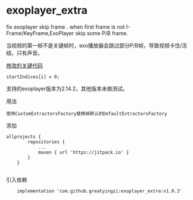 # exoplayer_extra
fix exoplayer skip frame .
when first frame is not I-Frame/KeyFrame,ExoPlayer skip some P/B frame.

当视频的第一帧不是关键帧时，exo播放器会跳过部分P/B帧，导致视频卡住/冻结，只有声音。

[修改的关键代码](https://github.com/greatyingzi/exoplayer_extra/blob/107fe49e655859c09f3c38a62b865f446be32ab6/custom/src/main/java/com/google/android/exoplayer2/extractor/mp4/AtomParsers2.java#L657)
```
startIndices[i] = 0;
```
支持的exoplayer版本为2.14.2，其他版本未做测试。

用法
```
使用CustomExtractorsFactory替换掉默认的DefaultExtractorsFactory
```

添加
```
allprojects {
		repositories {
			...
			maven { url 'https://jitpack.io' }
		}
	}
	
```
引入依赖
```
    implementation 'com.github.greatyingzi:exoplayer_extra:v1.0.3'
```
